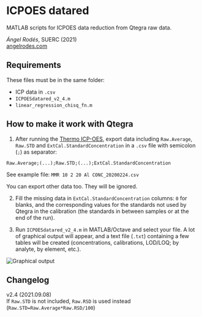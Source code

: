 # ICPOES datared

MATLAB scripts for ICPOES data reduction from Qtegra raw data.

*Ángel Rodés*, SUERC (2021)\
[angelrodes.com](https://angelrodes.wordpress.com/)

## Requirements

These files must be in the same folder:

* ICP data in ```.csv```
* ```ICPOESdatared_v2_4.m```
* ```linear_regression_chisq_fn.m```

## How to make it work with Qtegra

1. After running the [Thermo ICP-OES](https://github.com/angelrodes/ICPOES-datared/blob/main/ICPOES_checklist.md), export data including ```Raw.Average```, ```Raw.STD``` and ```ExtCal.StandardConcentration``` in a ```.csv``` file with semicolon (```;```) as separator:

``` csv
Raw.Average;(...);Raw.STD;(...);ExtCal.StandardConcentration
```

See example file: ```MMR 10 2 20 Al CONC_20200224.csv```

You can export other data too. They will be ignored.

2. Fill the missing data in ```ExtCal.StandardConcentration``` columns: ```0``` for blanks, and the corresponding values for the standards not used by Qtegra in the calibration (the standards in between samples or at the end of the run).

3. Run ```ICPOESdatared_v2_4.m``` in MATLAB/Octave and select your file. A lot of graphical output will appear, and a text file (```.txt```) containing a few tables will be created (concentrations, calibrations, LOD/LOQ; by analyte, by element, etc.).

![Graphical output](https://user-images.githubusercontent.com/53089531/124753740-45a09a00-df21-11eb-9fcc-508e1f4e7713.jpg)

## Changelog

v2.4 (2021.09.08)\
If `Raw.STD` is not included, `Raw.RSD` is used instead (`Raw.STD=Raw.Average*Raw.RSD/100`)
